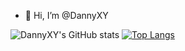 - 👋 Hi, I’m @DannyXY

![DannyXY's GitHub stats](https://github-readme-stats.vercel.app/api?username=DannyXY&count_private=true) [![Top Langs](https://github-readme-stats.vercel.app/api/top-langs/?username=dannyxy&layout=compact)](https://github.com/dannyxy/github-readme-stats)
